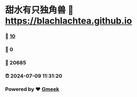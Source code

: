 # 甜水有只独角兽 :link: https://blachlachtea.github.io 
### :page_facing_up: [10](https://blachlachtea.github.io/tag.html) 
### :speech_balloon: 0 
### :hibiscus: 20685 
### :alarm_clock: 2024-07-09 11:31:20 
### Powered by :heart: [Gmeek](https://github.com/Meekdai/Gmeek)
